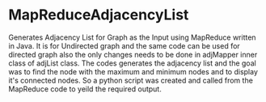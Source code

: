 # MapReduceAdjacencyList
Generates Adjacency List for Graph as the Input using MapReduce written in Java. It is for Undirected graph and the same code can be used for directed graph also the only changes needs to be done in adjMapper inner class of adjList class.
The codes generates the adjacency list and the goal was to find the node with the maximum and minimum nodes and to display it's connected nodes. So a python script was created and called from the MapReduce code to yeild the required output.
